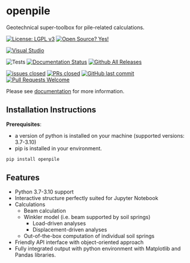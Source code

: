 # openpile

Geotechnical super-toolbox for pile-related calculations.

<!-- [![Python Support](https://img.shields.io/pypi/pyversions/openpile.svg)](https://pypi.org/project/openpile/) -->
[![License: LGPL v3](https://img.shields.io/badge/License-GPL%20v3-blue.svg)](https://www.gnu.org/licenses/gpl-3.0)
[![Open Source? Yes!](https://badgen.net/badge/Open%20Source%20%3F/Yes%21/blue?icon=github)](https://github.com/Naereen/badges/)

[![Visual Studio](https://badgen.net/badge/icon/visualstudio?icon=visualstudio&label)](https://visualstudio.microsoft.com)

![Tests](https://github.com/TchilDill/openpile/actions/workflows/Test.yml/badge.svg) 
[![Documentation Status](https://readthedocs.org/projects/openpile/badge/?version=latest)](https://openpile.readthedocs.io/en/latest/?badge=latest)
[![Github All Releases](https://img.shields.io/github/downloads/TchilDill/openpile/total.svg)]()

[![issues closed](https://img.shields.io/github/issues-closed/TchilDill/openpile)](https://github.com/TchilDill/openpile/issues)
[![PRs closed](https://img.shields.io/github/issues-pr-closed/TchilDill/openpile)](https://github.com/TchilDill/openpile/pulls)
[![GitHub last commit](https://img.shields.io/github/last-commit/TchilDill/openpile)](https://github.com/TchilDill/openpile/commits/master)
[![Pull Requests Welcome](https://img.shields.io/badge/PRs-welcome-brightgreen.svg?style=flat)](http://makeapullrequest.com)


Please see [documentation](https://openpile.readthedocs.io/en/latest/) for more information.

## Installation Instructions

**Prerequisites**:

* a version of python is installed on your machine (supported versions: 3.7-3.10)
* pip is installed in your environment.

```bash
pip install openpile
```

## Features

 * Python 3.7-3.10 support
 * Interactive structure perfectly suited for Jupyter Notebook 
 * Calculations
   * Beam calculation
   * Winkler model (i.e. beam supported by soil springs)
     * Load-driven analyses
     * Displacement-driven analyses 
   * Out-of-the-box computation of individual soil springs
   <!-- * Axial capacity calculations via integration -->
 * Friendly API interface with  object-oriented approach
 * Fully integrated output with python environment with Matplotlib and Pandas libraries. 